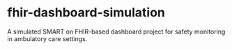 # fhir-dashboard-simulation
A simulated SMART on FHIR-based dashboard project for safety monitoring in ambulatory care settings.
